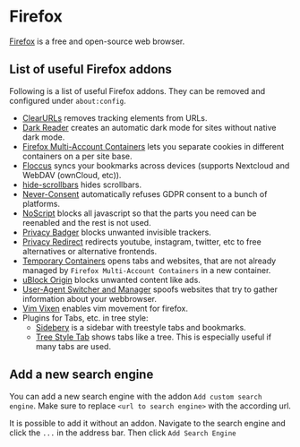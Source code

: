# Firefox

[Firefox](https://www.mozilla.org/en-US/firefox) is a free and open-source web
browser.

## List of useful Firefox addons

Following is a list of useful Firefox addons.
They can be removed and configured under `about:config`.

- [ClearURLs](https://addons.mozilla.org/en-GB/firefox/addon/clearurls) removes
  tracking elements from URLs.
- [Dark Reader](https://addons.mozilla.org/en-GB/firefox/addon/darkreader) creates
  an automatic dark mode for sites without native dark mode.
- [Firefox Multi-Account Containers](https://addons.mozilla.org/en-GB/firefox/addon/multi-account-containers)
  lets you separate cookies in different containers on a per site base.
- [Floccus](https://addons.mozilla.org/en-US/firefox/addon/floccus/) syncs your
  bookmarks across devices (supports Nextcloud and WebDAV (ownCloud, etc)).
- [hide-scrollbars](https://addons.mozilla.org/en-GB/firefox/addon/hide-scrollbars)
  hides scrollbars.
- [Never-Consent](https://addons.mozilla.org/en-GB/firefox/addon/never-consent)
  automatically refuses GDPR consent to a bunch of platforms.
- [NoScript](https://addons.mozilla.org/en-GB/firefox/addon/noscript) blocks all
  javascript so that the parts you need can be reenabled and the rest is not used.
- [Privacy Badger](https://addons.mozilla.org/en-GB/firefox/addon/privacy-badger17)
  blocks unwanted invisible trackers.
- [Privacy Redirect](https://addons.mozilla.org/en-US/firefox/addon/privacy-redirect/)
  redirects youtube, instagram, twitter, etc to free alternatives or alternative
  frontends.
- [Temporary Containers](https://addons.mozilla.org/en-GB/firefox/addon/temporary-containers)
  opens tabs and websites, that are not already managed by
  `Firefox Multi-Account Containers` in a new container.
- [uBlock Origin](https://addons.mozilla.org/en-GB/firefox/addon/ublock-origin)
  blocks unwanted content like ads.
- [User-Agent Switcher and Manager](https://addons.mozilla.org/en-GB/firefox/addon/user-agent-string-switcher)
  spoofs websites that try to gather information about your webbrowser.
- [Vim Vixen](https://addons.mozilla.org/en-GB/firefox/addon/vim-vixen) enables
  vim movement for firefox.
- Plugins for Tabs, etc. in tree style:
  - [Sidebery](https://addons.mozilla.org/en-GB/firefox/addon/sidebery)
    is a sidebar with treestyle tabs and bookmarks.
  - [Tree Style Tab](https://addons.mozilla.org/en-GB/firefox/addon/tree-style-tab)
    shows tabs like a tree. This is especially useful if many tabs are used.

## Add a new search engine

You can add a new search engine with the addon `Add custom search engine`.
Make sure to replace `<url to search engine>` with the according url.

It is possible to add it without an addon.
Navigate to the search engine and click the `...` in the address bar.
Then click `Add Search Engine`
